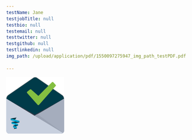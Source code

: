 ```yaml
---
testName: Jane
testjobTitle: null
testbio: null
testemail: null
testtwitter: null
testgithub: null
testlinkedin: null
img_path: /upload/application/pdf/1550097275947_img_path_testPDF.pdf

---
```




<p><img src="https://raw.githubusercontent.com/tbrandle/template_blog/master/upload/open_envelope.png" alt="" width="157" height="154" /></p>



